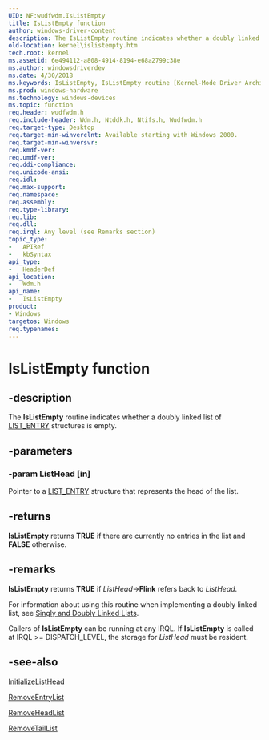 ```yaml
---
UID: NF:wudfwdm.IsListEmpty
title: IsListEmpty function
author: windows-driver-content
description: The IsListEmpty routine indicates whether a doubly linked list of LIST_ENTRY structures is empty.
old-location: kernel\islistempty.htm
tech.root: kernel
ms.assetid: 6e494112-a808-4914-8194-e68a2799c38e
ms.author: windowsdriverdev
ms.date: 4/30/2018
ms.keywords: IsListEmpty, IsListEmpty routine [Kernel-Mode Driver Architecture], k109_26969818-30d0-4e01-965d-e0ee6891fdd5.xml, kernel.islistempty, wdm/IsListEmpty
ms.prod: windows-hardware
ms.technology: windows-devices
ms.topic: function
req.header: wudfwdm.h
req.include-header: Wdm.h, Ntddk.h, Ntifs.h, Wudfwdm.h
req.target-type: Desktop
req.target-min-winverclnt: Available starting with Windows 2000.
req.target-min-winversvr: 
req.kmdf-ver: 
req.umdf-ver: 
req.ddi-compliance: 
req.unicode-ansi: 
req.idl: 
req.max-support: 
req.namespace: 
req.assembly: 
req.type-library: 
req.lib: 
req.dll: 
req.irql: Any level (see Remarks section)
topic_type:
-	APIRef
-	kbSyntax
api_type:
-	HeaderDef
api_location:
-	Wdm.h
api_name:
-	IsListEmpty
product:
- Windows
targetos: Windows
req.typenames: 
---
```


# IsListEmpty function


## -description


The <b>IsListEmpty</b> routine indicates whether a doubly linked list of <a href="https://msdn.microsoft.com/library/windows/hardware/ff554296">LIST_ENTRY</a> structures is empty.


## -parameters




### -param ListHead [in]

Pointer to a <a href="https://msdn.microsoft.com/library/windows/hardware/ff554296">LIST_ENTRY</a> structure that represents the head of the list. 


## -returns



<b>IsListEmpty</b> returns <b>TRUE</b> if there are currently no entries in the list and <b>FALSE</b> otherwise.




## -remarks



<b>IsListEmpty</b> returns <b>TRUE</b> if <i>ListHead</i>-&gt;<b>Flink</b> refers back to <i>ListHead</i>.

For information about using this routine when implementing a doubly linked list, see <a href="https://msdn.microsoft.com/library/windows/hardware/ff563802">Singly and Doubly Linked Lists</a>.

Callers of <b>IsListEmpty</b> can be running at any IRQL. If <b>IsListEmpty</b> is called at IRQL &gt;= DISPATCH_LEVEL, the storage for <i>ListHead</i> must be resident. 




## -see-also




<a href="https://msdn.microsoft.com/library/windows/hardware/ff547799">InitializeListHead</a>



<a href="https://msdn.microsoft.com/library/windows/hardware/ff561029">RemoveEntryList</a>



<a href="https://msdn.microsoft.com/library/windows/hardware/ff561032">RemoveHeadList</a>



<a href="https://msdn.microsoft.com/library/windows/hardware/ff561036">RemoveTailList</a>
 

 



